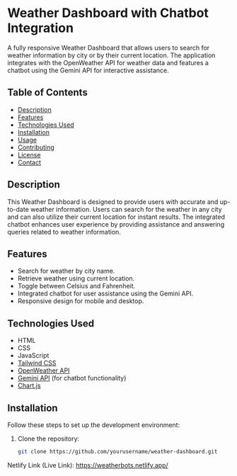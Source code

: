 # Weather Dashboard with Chatbot Integration

A fully responsive Weather Dashboard that allows users to search for weather information by city or by their current location. The application integrates with the OpenWeather API for weather data and features a chatbot using the Gemini API for interactive assistance.

## Table of Contents

- [Description](#description)
- [Features](#features)
- [Technologies Used](#technologies-used)
- [Installation](#installation)
- [Usage](#usage)
- [Contributing](#contributing)
- [License](#license)
- [Contact](#contact)

## Description

This Weather Dashboard is designed to provide users with accurate and up-to-date weather information. Users can search for the weather in any city and can also utilize their current location for instant results. The integrated chatbot enhances user experience by providing assistance and answering queries related to weather information.

## Features

- Search for weather by city name.
- Retrieve weather using current location.
- Toggle between Celsius and Fahrenheit.
- Integrated chatbot for user assistance using the Gemini API.
- Responsive design for mobile and desktop.

## Technologies Used

- HTML
- CSS
- JavaScript
- [Tailwind CSS](https://tailwindcss.com/)
- [OpenWeather API](https://openweathermap.org/api)
- [Gemini API](https://www.gemini.com/) (for chatbot functionality)
- [Chart.js](https://www.chartjs.org/)

## Installation

Follow these steps to set up the development environment:

1. Clone the repository:
   ```bash
   git clone https://github.com/yourusername/weather-dashboard.git


Netlify Link (Live Link): https://weatherbots.netlify.app/